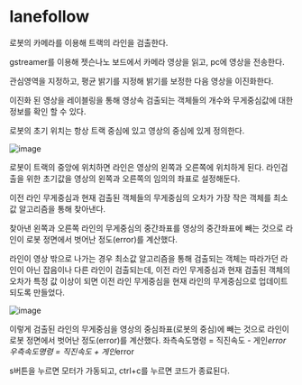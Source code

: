 # lanefollow
로봇의 카메라를 이용해 트랙의 라인을 검출한다. 

gstreamer를 이용해 젯슨나노 보드에서 카메라 영상을 읽고, pc에 영상을 전송한다. 

관심영역을 지정하고, 평균 밝기를 지정해 밝기를 보정한 다음 영상을 이진화한다.

이진화 된 영상을 레이블링을 통해 영상속 검출되는 객체들의 개수와 무게중심값에 대한 정보를 확인 할 수 있다.

로봇의 초기 위치는 항상 트랙 중심에 있고 영상의 중심에 있게 정의한다.

![image](https://github.com/cubejun/lanefollow/assets/133946040/fb909ae0-9220-43e7-a3a7-59dc50d1e6ad)

로봇이 트랙의 중앙에 위치하면 라인은 영상의 왼쪽과 오른쪽에 위치하게 된다. 라인검출을 위한 초기값을 영상의 왼쪽과 오른쪽의 임의의 좌표로 설정해둔다.

이전 라인 무게중심과 현재 검출된 객체들의 무게중심의 오차가 가장 작은 객체를 최소값 알고리즘을 통해 찾아낸다.

찾아낸 왼쪽과 오른쪽 라인의 무게중심의 중간좌표를 영상의 중간좌표에 빼는 것으로 라인이 로봇 정면에서 벗어난 정도(error)를 계산했다.

라인이 영상 밖으로 나가는 경우 최소값 알고리즘을 통해 검출되는 객체는 따라가던 라인이 아닌 잡음이나 다른 라인이 검출되는데, 이전 라인 무게중심과 현재 검출된 객체의 오차가 특정 값 이상이 되면 이전 라인 무게중심을 현재 라인의 무게중심으로 업데이트 되도록 만들었다.

![image](https://github.com/cubejun/lanefollow/assets/133946040/a8bc4cad-3b68-4a50-883f-1b7cc45f195d)


이렇게 검출된 라인의 무게중심을 영상의 중심좌표(로봇의 중심)에 빼는 것으로 라인이 로봇 정면에서 벗어난 정도(error)를 계산했다.
좌측속도명령 = 직진속도 - 게인*error
우측속도명령 = 직진속도 + 게인*error

s버튼을 누르면 모터가 가동되고, ctrl+c를 누르면 코드가 종료된다. 
